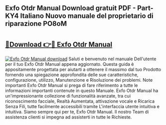 ## Exfo Otdr Manual Download gratuit PDF - Part-KY4 Italiano Nuovo manuale del proprietario di riparazione PO8oM

# <h2><a href="http://dffxtj.blite.top/?on=Exfo+Otdr+Manual">🔗Download 👉🔴 Exfo Otdr Manual</a></h2>

[![Exfo Otdr Manual download](https://i.imgur.com/lujVjoI.png)](http://dffxtj.blite.top/?on=Exfo+Otdr+Manual)
Saluti e benvenuto nel manuale Dell'utente per il tuo Exfo Otdr Manual appena aggiornato. Questa guida è appositamente progettata per aiutarti a ottenere il massimo dal tuo Prodotto fornendo una spiegazione approfondita delle sue caratteristiche, configurazione, utilizzo, Manutenzione e Risoluzione dei problemi. Note importanti Exfo Otdr Manual si prega di fare riferimento a tutte le informazioni importanti contenute in questo Manuale. Exfo Otdr Manual ha un'impressionante collezione di funzionalità avanzate, tra cui riconoscimento facciale, Realtà Aumentata, attivazione vocale e Ricarica Senza Fili, tutte facilmente accessibili tramite L'interfaccia utente intuitiva e intuitiva. Siamo sempre qui per te, Exfo Otdr Manual. Il nostro Team di assistenza clienti si impegna ad assisterti in tutte le Richieste.
